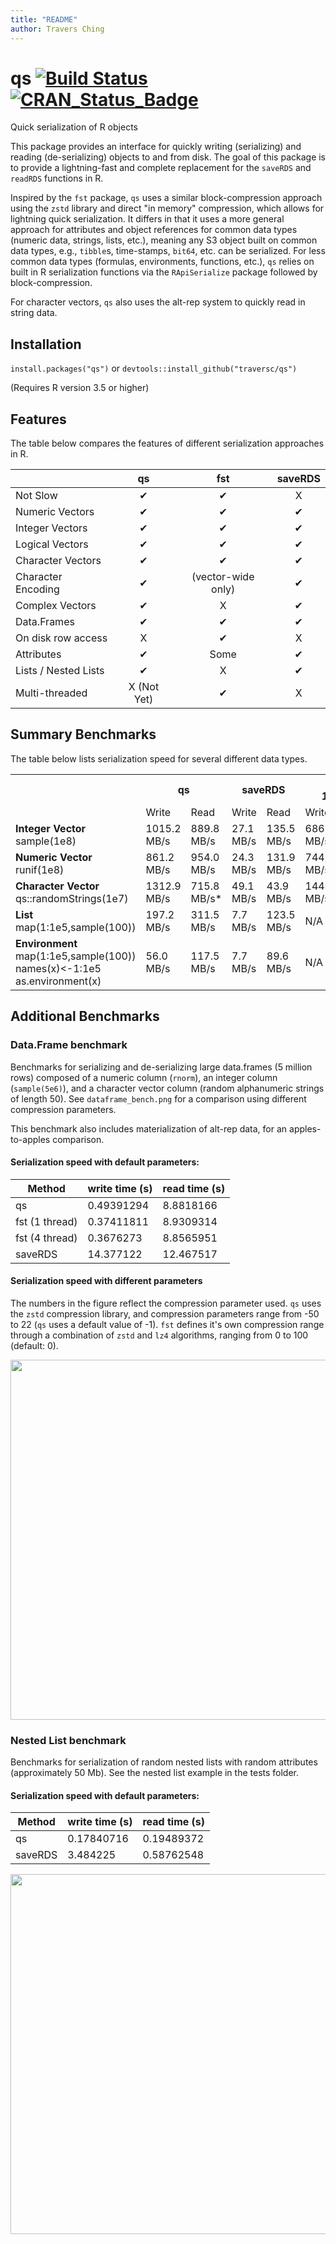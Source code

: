 ```yaml
---
title: "README"
author: Travers Ching
---
```


  # qs [![Build Status](https://travis-ci.org/traversc/qs.svg)](https://travis-ci.org/traversc/qs) [![CRAN\_Status\_Badge](http://www.r-pkg.org/badges/version/qs)](https://cran.r-project.org/package=qs)

Quick serialization of R objects

This package provides an interface for quickly writing (serializing) and reading (de-serializing) objects to and from disk.  The goal of this package is to provide a lightning-fast and complete replacement for the `saveRDS` and `readRDS` functions in R.  

Inspired by the `fst` package, `qs` uses a similar block-compression approach using the `zstd` library and direct "in memory" compression, which allows for lightning quick serialization.  It differs in that it uses a more general approach for attributes and object references for common data types (numeric data, strings, lists, etc.), meaning any S3 object built on common data types, e.g., `tibble`s, time-stamps, `bit64`, etc. can be serialized.  For less common data types (formulas, environments, functions, etc.), `qs` relies on built in R serialization functions via the `RApiSerialize` package followed by block-compression.  

For character vectors, `qs` also uses the alt-rep system to quickly read in string data.  

## Installation
`install.packages("qs")` or `devtools::install_github("traversc/qs")`

(Requires R version 3.5 or higher)

## Features
The table below compares the features of different serialization approaches in R.


|                    | qs         | fst           | saveRDS  |
|--------------------|:-----------:|:---------------:|:----------:|
| Not Slow             | &#10004;   | &#10004;       | X |
| Numeric Vectors    | &#10004;   | &#10004;       | &#10004;  |
| Integer Vectors    | &#10004;   | &#10004;       | &#10004;  |
| Logical Vectors    | &#10004;   | &#10004;       | &#10004;  |
| Character Vectors  | &#10004;   | &#10004;       | &#10004;  |
| Character Encoding | &#10004;   | (vector-wide only) | &#10004;  |
| Complex Vectors    | &#10004;   | X      | &#10004;  |
| Data.Frames        | &#10004;   | &#10004;       | &#10004;  |
| On disk row access | X  | &#10004;       | X |
| Attributes         | &#10004;   | Some          | &#10004;  |
| Lists / Nested Lists| &#10004;   |  X     | &#10004;  |
| Multi-threaded     | X (Not Yet) | &#10004;      |  X   |

## Summary Benchmarks
The table below lists serialization speed for several different data types.  
<table>
  <tr>
    <th></th>
    <th colspan="2">qs</th>
    <th colspan="2">saveRDS</th>
    <th colspan="2">fst<br>1 thread</th>
    <th colspan="2">fst<br>4 threads</th>
  </tr>
  <tr>
    <td></td>
    <td>Write</td>
    <td>Read</td>
    <td>Write</td>
    <td>Read</td>
    <td>Write</td>
    <td>Read</td>
    <td>Write</td>
    <td>Read</td>
  </tr>
  <tr>
    <td><b>Integer Vector</b><br>sample(1e8)</td>
    <td>1015.2 MB/s<br></td>
    <td>889.8 MB/s</td>
    <td>27.1 MB/s</td>
    <td>135.5 MB/s</td>
    <td>686.6 MB/s</td>
    <td>442.4 MB/s</td>
    <td>699.1 MB/s</td>
    <td>567.9 MB/s</td>
  </tr>
  <tr>
    <td><b>Numeric Vector</b><br>runif(1e8)</td>
    <td>861.2 MB/s</td>
    <td>954.0 MB/s</td>
    <td>24.3 MB/s</td>
    <td>131.9 MB/s</td>
    <td>744.0 MB/s</td>
    <td>638.7 MB/s</td>
    <td>754.4 MB/s</td>
    <td>848.0 MB/s</td>
  </tr>
  <tr>
    <td><b>Character Vector</b><br>qs::randomStrings(1e7)</td>
    <td>1312.9 MB/s</td>
    <td>715.8 MB/s*</td>
    <td>49.1 MB/s</td>
    <td>43.9 MB/s</td>
    <td>1440.9 MB/s</td>
    <td>59.5 MB/s</td>
    <td>1536.3 MB/s</td>
    <td>59.3 MB/s</td>
  </tr>
  <tr>
    <td><b>List</b><br>map(1:1e5,sample(100))</td>
    <td>197.2 MB/s<br></td>
    <td>311.5 MB/s</td>
    <td>7.7 MB/s</td>
    <td>123.5 MB/s</td>
    <td>N/A</td>
    <td>N/A</td>
    <td>N/A</td>
    <td>N/A</td>
  </tr>
  <tr>
    <td><b>Environment</b><br>map(1:1e5,sample(100))<br>names(x)&lt;-1:1e5<br>as.environment(x)</td>
    <td>56.0 MB/s</td>
    <td>117.5 MB/s</td>
    <td>7.7 MB/s</td>
    <td>89.6 MB/s</td>
    <td>N/A</td>
    <td>N/A</td>
    <td>N/A</td>
    <td>N/A</td>
  </tr>
</table>

## Additional Benchmarks

### Data.Frame benchmark

Benchmarks for serializing and de-serializing large data.frames (5 million rows) composed of a numeric column (`rnorm`), an integer column (`sample(5e6)`), and a character vector column (random alphanumeric strings of length 50).  See `dataframe_bench.png` for a comparison using different compression parameters.  

This benchmark also includes materialization of alt-rep data, for an apples-to-apples comparison.  

#### Serialization speed with default parameters:
| Method         | write time (s) | read time (s) |
|----------------|----------------|---------------|
| qs             | 0.49391294     | 8.8818166     |
| fst (1 thread) | 0.37411811     | 8.9309314     |
| fst (4 thread) | 0.3676273      | 8.8565951     |
| saveRDS        | 14.377122      | 12.467517     |

#### Serialization speed with different parameters

The numbers in the figure reflect the compression parameter used.  `qs` uses the `zstd` compression library, and compression parameters range from -50 to 22 (`qs` uses a default value of -1).  `fst` defines it's own compression range through a combination of `zstd` and `lz4` algorithms, ranging from 0 to 100 (default: 0).  

<img src="https://raw.githubusercontent.com/traversc/qs/master/vignettes/dataframe_bench.png" width="576">

### Nested List benchmark
Benchmarks for serialization of random nested lists with random attributes (approximately 50 Mb).  See the nested list example in the tests folder.  

#### Serialization speed with default parameters:
| Method  | write time (s) | read time (s) |
|---------|----------------|---------------|
| qs      | 0.17840716     | 0.19489372    |
| saveRDS | 3.484225       | 0.58762548    |

<img src="https://raw.githubusercontent.com/traversc/qs/master/vignettes/nested_list_bench.png" width="576">

